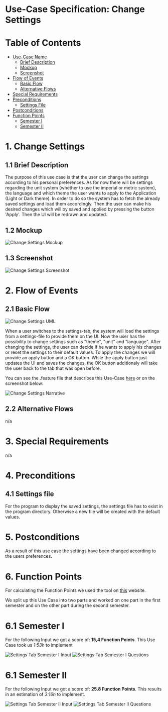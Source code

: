 # Use-Case Specification: Change Settings

# Table of Contents
- [Use-Case Name](#1-change-settings)
    - [Brief Description](#11-brief-description)
    - [Mockup](#12-mockup)
    - [Screenshot](#13-screenshot)
- [Flow of Events](#2-flow-of-events)
    - [Basic Flow](#21-basic-flow)
    - [Alternative Flows](#22-alternative-flows)
- [Special Requirements](#3-special-requirements)
- [Preconditions](#4-preconditions)
    - [Settings File](#41-settings-file)
- [Postconditions](#5-postconditions)
- [Function Points](#6-function-points)
    - [Semester I](#61-semester-i)
    - [Semester II](#62-semester-ii)

# 1. Change Settings
## 1.1 Brief Description
The purpose of this use case is that the user can change the settings according to his personal preferences.
As for now there will be settings regarding the unit system (whether to use the imperial or metric system), the language and which theme the user wants to apply to the Application (Light or Dark theme).
In order to do so the system has to fetch the already saved settings and load them accordingly. Then the user can make his desired changes which will by saved and applied by pressing the button 'Apply'. Then the UI will be redrawn and updated.

## 1.2 Mockup
![Change Settings Mockup](Mockup.png "Mockup")

## 1.3 Screenshot
![Change Settings Screenshot](../../screenshots/Screenshot_Settings.png "Screenshot")

# 2. Flow of Events
## 2.1 Basic Flow
![Change Settings UML](UML.png "UML")

When a user switches to the settings-tab, the system will load the settings from a settings-file to provide them on the UI. Now the user has the possibility to change settings such as "theme", "unit" and "language". After changing the settings, the user can decide if he wants to apply his changes or reset the settings to their default values. To apply the changes we will provide an apply button and a OK button. While the apply button just updates the UI and saves the changes, the OK button additionaly will take the user back to the tab that was open before.

You can see the .feature file that describes this Use-Case [here](../../features/changeSettings.feature) or on the screenshot below:

![Change Settings Narrative](Feature_ChangeSettings.png "Feature")

## 2.2 Alternative Flows
n/a

# 3. Special Requirements
n/a

# 4. Preconditions
## 4.1 Settings file
For the program to display the saved settings, the settings file has to exist in the program directory. Otherwise a new file will be created with the default values.

# 5. Postconditions
As a result of this use case the settings have been changed according to the users preferences.

# 6. Function Points
For calculating the Function Points we used the tool on [this](http://groups.umd.umich.edu/cis/course.des/cis375/projects/fp99/main.html) website.

We split up this Use Case into two parts and worked on one part in the first semester and on the other part during the second semester.

# 6.1 Semester I
For the following Input we got a score of: **15,4 Function Points**.
This Use Case took us *1:53h* to implement

![Settings Tab Semester I Input](settingsTabSem1Input.png "Function Point Calculation Input")
![Settings Tab Semester I Questions](settingsTabSem1Questions.jpg "Function Point Calculation Questions")

# 6.1 Semester II
For the following Input we got a score of: **25.8 Function Points**.
This results in an estimation of *3:16h* to implement.

![Settings Tab Semester II Input](settingsTabSem2Input.png "Function Point Calculation Input")
![Settings Tab Semester II Questions](settingsTabSem1Questions.jpg "Function Point Calculation Questions")